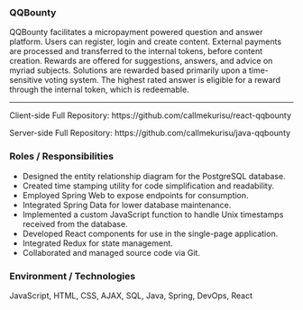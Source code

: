 <h3>QQBounty</h3>
QQBounty facilitates a micropayment powered question and answer platform. Users can register, login and create content. External payments are processed and transferred to the internal tokens, before content creation. Rewards are offered for suggestions, answers, and advice on myriad subjects. Solutions are rewarded based primarily upon a time-sensitive voting system. The highest rated answer is eligible for a reward through the internal token, which is redeemable.
<hr>
<p>Client-side Full Repository: https://github.com/callmekurisu/react-qqbounty<p>
<p>Server-side Full Repository: https://github.com/callmekurisu/java-qqbounty</p>

<h3>Roles / Responsibilities</h3>
<ul>
  <li>Designed the entity relationship diagram for the PostgreSQL database.
  <li>Created time stamping utility for code simplification and readability.
  <li>Employed Spring Web to expose endpoints for consumption.
  <li>Integrated Spring Data for lower database maintenance.
  <li>Implemented a custom JavaScript function to handle Unix timestamps received from the database.
  <li>Developed React components for use in the single-page application.
  <li>Integrated Redux for state management.
  <li>Collaborated and managed source code via Git.
</ul>

<h3>Environment / Technologies</h3>
JavaScript, HTML, CSS, AJAX, SQL, Java, Spring, DevOps, React

